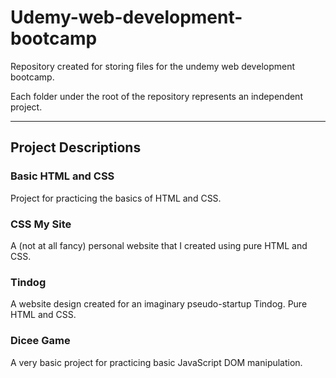 # Udemy-web-development-bootcamp
Repository created for storing files for the undemy web development bootcamp.

Each folder under the root of the repository represents an independent project.

---

## Project Descriptions

### Basic HTML and CSS

Project for practicing the basics of HTML and CSS. 



### CSS My Site

A (not at all fancy) personal website that I created using pure HTML and CSS.



### Tindog

A website design created for an imaginary pseudo-startup Tindog. Pure HTML and CSS.



### Dicee Game

A very basic project for practicing basic JavaScript DOM manipulation.

